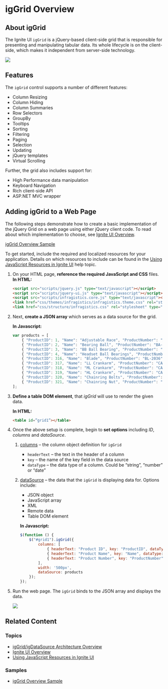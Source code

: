 ﻿<!--
|metadata|
{
    "fileName": "iggrid-overview",
    "controlName": "igGrid",
    "tags": ["Getting Started","Grids"]
}
|metadata|
-->

# igGrid Overview

## About igGrid

The Ignite UI `igGrid` is a jQuery-based client-side grid that is responsible for presenting and manipulating tabular data. Its whole lifecycle is on the client-side, which makes it independent from server-side technology.

![](images/igGrid_Overview_01.png) 

## Features

The `igGrid` control supports a number of different features:

-   Column Resizing
-   Column Hiding
-   Column Summaries
-   Row Selectors
-   GroupBy
-   Tooltips
-   Sorting
-   Filtering
-   Paging
-   Selection
-   Updating
-   jQuery templates
-   Virtual Scrolling

Further, the grid also includes support for:

-   High Performance data manipulation
-   Keyboard Navigation
-   Rich client-side API
-   ASP.NET MVC wrapper

## Adding igGrid to a Web Page

The following steps demonstrate how to create a basic implementation of the jQuery Grid on a web page using either jQuery client code. To read about which implementation to choose, see [Ignite UI Overview](NetAdvantage-for-jQuery-Overview.html).

[igGrid Overview Sample](%%SamplesUrl%%/grid/overview)

To get started, include the required and localized resources for your application. Details on which resources to include can be found in the [Using JavaScript Resources in Ignite UI](Deployment-Guide-JavaScript-Resources.html) help topic.

1.  On your HTML page, **reference the required JavaScript and CSS** files. **In HTML:**

    ```html
    <script src="scripts/jquery.js" type="text/javascript"></script>
    <script src="scripts/jquery-ui.js" type="text/javascript"></script>
    <script src="scripts/infragistics.core.js" type="text/javascript"></script><script src="scripts/infragistics.lob.js" type="text/javascript"></script>
    <link href="css/themes/infragistics/infragistics.theme.css" rel="stylesheet" type="text/css" />
    <link href="css/structure/infragistics.css" rel="stylesheet" type="text/css" />
    ```

2. Next, **create a JSON array** which serves as a data source for the grid.

    **In Javascript:**

    ```js
    var products = [  
		{ "ProductID": 1, "Name": "Adjustable Race", "ProductNumber": "AR-5381" },  
		{ "ProductID": 2, "Name": "Bearing Ball", "ProductNumber": "BA-8327" },  
		{ "ProductID": 3, "Name": "BB Ball Bearing", "ProductNumber": "BE-2349" },  
		{ "ProductID": 4, "Name": "Headset Ball Bearings", "ProductNumber": "BE-2908" },  
		{ "ProductID": 316, "Name": "Blade", "ProductNumber": "BL-2036" },  
		{ "ProductID": 317, "Name": "LL Crankarm", "ProductNumber": "CA-5965" },  
		{ "ProductID": 318, "Name": "ML Crankarm", "ProductNumber": "CA-6738" },  
		{ "ProductID": 319, "Name": "HL Crankarm", "ProductNumber": "CA-7457" },  
		{ "ProductID": 320, "Name": "Chainring Bolts", "ProductNumber": "CB-2903" },  
		{ "ProductID": 321, "Name": "Chainring Nut", "ProductNumber": "CN-6137" }
	];
    ```

3. **Define a table DOM element**, that *igGrid* will use to render the given data.

    **In HTML:**

    ```html
    <table id=”grid1”></table>
    ```

4. Once the above setup is complete, begin to **set options** including *ID*, *columns* and *dataSource*.

    1.  [columns](%%jQueryApiUrl%%/ui.iggrid#options:columns) – the column object definition for `igGrid`
        -   `headerText` – the text in the header of a column
        -   `key` – the name of the key field in the data source
        -   `dataType` – the data type of a column. Could be “string”, “number” or “date”

    2.  [dataSource](%%jQueryApiUrl%%/ui.iggrid#options:dataSource) – the data that the `igGrid` is displaying data for. Options include:
	    -   JSON object
	    -   JavaScript array
	    -   XML
	    -   Remote data
	    -   Table DOM element
	    
	    **In Javascript:**
	
	    ```js
	    $(function () {
            $("#grid1").igGrid({
                columns: [
                    { headerText: "Product ID", key: "ProductID", dataType: "number" },
                    { headerText: "Product Name", key: "Name", dataType: "string" },
                    { headerText: "Product Number", key: "ProductNumber", dataType: "string" },
                ],
                width: '500px',
                dataSource: products
            });
        });
	    ```

5.  Run the web page. The `igGrid` binds to the JSON array and displays the data.

     ![](images/igGrid_Overview_02.png)

## Related Content

### Topics

-   [igGrid/igDataSource Architecture Overview](igGrid-igDataSource-Architecture-Overview.html)
-   [Ignite UI Overview](NetAdvantage-for-jQuery-Overview.html) 
-   [Using JavaScript Resources in Ignite UI](Deployment-Guide-JavaScript-Resources.html)

### Samples

-   [igGrid Overview Sample](%%SamplesUrl%%/grid/overview) 

 

 


